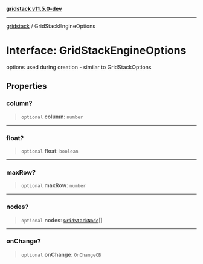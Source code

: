 [**gridstack v11.5.0-dev**](../README.md)

***

[gridstack](../globals.md) / GridStackEngineOptions

# Interface: GridStackEngineOptions

options used during creation - similar to GridStackOptions

## Properties

### column?

> `optional` **column**: `number`

***

### float?

> `optional` **float**: `boolean`

***

### maxRow?

> `optional` **maxRow**: `number`

***

### nodes?

> `optional` **nodes**: [`GridStackNode`](GridStackNode.md)[]

***

### onChange?

> `optional` **onChange**: `OnChangeCB`
